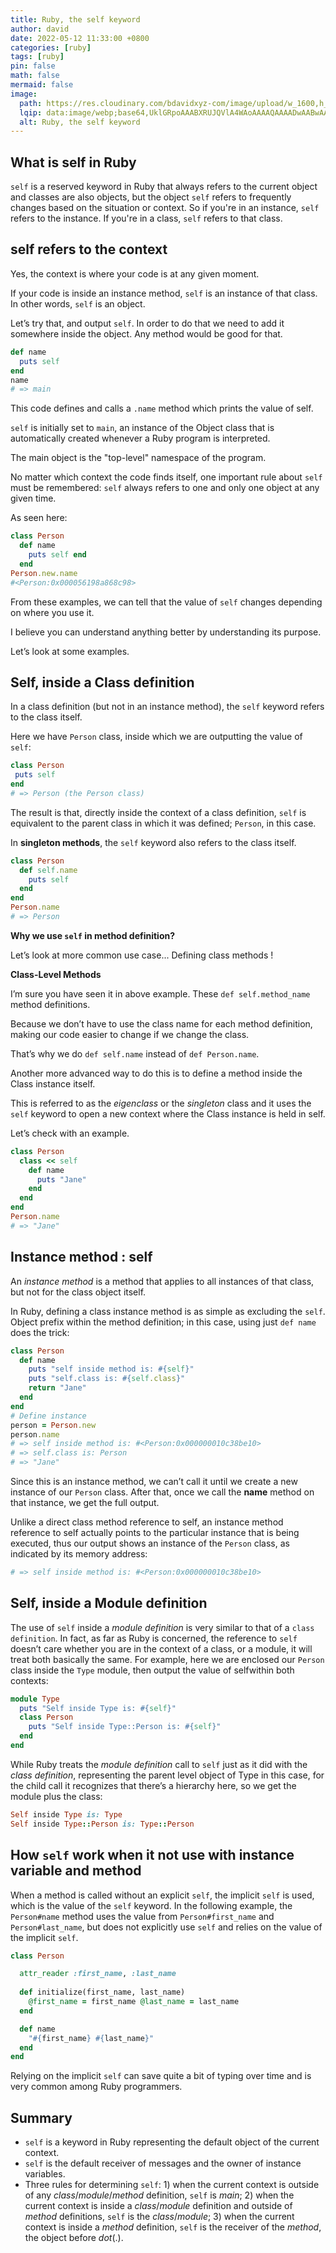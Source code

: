 ```yaml
---
title: Ruby, the self keyword
author: david
date: 2022-05-12 11:33:00 +0800
categories: [ruby]
tags: [ruby]
pin: false
math: false
mermaid: false
image:
  path: https://res.cloudinary.com/bdavidxyz-com/image/upload/w_1600,h_836,q_100/l_text:Karla_72_bold:Ruby%20%20the%20self%20keyword,co_rgb:ffe4e6,c_fit,w_1400,h_240/fl_layer_apply,g_south_west,x_100,y_180/l_text:Karla_48:A%20simple%20article%20about%20Ruby,co_rgb:ffe4e680,c_fit,w_1400/fl_layer_apply,g_south_west,x_100,y_100/newblog/globals/bg_me.jpg
  lqip: data:image/webp;base64,UklGRpoAAABXRUJQVlA4WAoAAAAQAAAADwAABwAAQUxQSDIAAAARL0AmbZurmr57yyIiqE8oiG0bejIYEQTgqiDA9vqnsUSI6H+oAERp2HZ65qP/VIAWAFZQOCBCAAAA8AEAnQEqEAAIAAVAfCWkAALp8sF8rgRgAP7o9FDvMCkMde9PK7euH5M1m6VWoDXf2FkP3BqV0ZYbO6NA/VFIAAAA
  alt: Ruby, the self keyword
---
```


## What is self in Ruby

`self` is a reserved keyword in Ruby that always refers to the current object and classes are also objects, but the object `self` refers to frequently changes based on the situation or context. So if you're in an instance, `self` refers to the instance. If you're in a class, `self` refers to that class.


## self refers to the context

Yes, the context is where your code is at any given moment.

If your code is inside an instance method, `self` is an instance of that class. In other words, `self` is an object.

Let’s try that, and output `self`. In order to do that we need to add it somewhere inside the object. Any method would be good for that.

```ruby
def name
  puts self 
end
name
# => main
```

This code defines and calls a `.name` method which prints the value of self.

`self` is initially set to `main`, an instance of the Object class that is automatically created whenever a Ruby program is interpreted.

The main object is the "top-level" namespace of the program.

No matter which context the code finds itself, one important rule about `self` must be remembered: `self` always refers to one and only one object at any given time.

As seen here:

```ruby 
class Person
  def name
    puts self end
  end
Person.new.name 
#<Person:0x000056198a868c98>
```

From these examples, we can tell that the value of `self` changes depending on where you use it.

I believe you can understand anything better by understanding its purpose.

Let’s look at some examples. 


## Self, inside a Class definition

In a class definition (but not in an instance method), the `self` keyword refers to the class itself.

Here we have `Person` class, inside which we are outputting the value of `self`:

```ruby 
class Person
 puts self 
end
# => Person (the Person class)
```

The result is that, directly inside the context of a class definition, `self` is equivalent to the parent class in which it was defined; `Person`, in this case.

In **singleton methods**, the `self` keyword also refers to the class itself.

```ruby 
class Person
  def self.name
    puts self 
  end
end
Person.name
# => Person
```

**Why we use `self` in method definition?**

Let’s look at more common use case... Defining class methods ! 

**Class-Level Methods**

I’m sure you have seen it in above example. These `def self.method_name` method definitions.

Because we don’t have to use the class name for each method definition, making our code easier to change if we change the class.

That’s why we do `def self.name` instead of `def Person.name`.
  
Another more advanced way to do this is to define a method inside the Class instance itself. 

This is referred to as the *eigenclass* or the *singleton* class and it uses the `self` keyword to open a new context where the Class instance is held in self.

Let’s check with an example. 

```ruby
class Person
  class << self
    def name
      puts "Jane"
    end
  end
end
Person.name 
# => "Jane"
```


## Instance method : self

An _instance method_ is a method that applies to all instances of that class, but not for the class object itself.

In Ruby, defining a class instance method is as simple as excluding the `self`. Object prefix within the method definition; in this case, using just `def name` does the trick: 

```ruby
class Person
  def name
    puts "self inside method is: #{self}"
    puts "self.class is: #{self.class}"
    return "Jane"
  end
end
# Define instance
person = Person.new
person.name
# => self inside method is: #<Person:0x000000010c38be10>
# => self.class is: Person
# => "Jane"
```

Since this is an instance method, we can’t call it until we create a new instance of our `Person` class. After that, once we call the **name** method on that instance, we get the full output. 

Unlike a direct class method reference to self, an instance method reference to self actually points to the particular instance that is being executed, thus our output shows an instance of the `Person` class, as indicated by its memory address:

```ruby
# => self inside method is: #<Person:0x000000010c38be10>
```

## Self, inside a Module definition

The use of `self` inside a _module definition_ is very similar to that of a `class definition`. In fact, as far as Ruby is concerned, the reference to `self` doesn’t care whether you are in the context of a class, or a module, it will treat both basically the same.
For example, here we are enclosed our `Person` class inside the `Type` module, then output the value of selfwithin both contexts:

```ruby 
module Type
  puts "Self inside Type is: #{self}" 
  class Person
    puts "Self inside Type::Person is: #{self}" 
  end
end
```

While Ruby treats the _module definition_ call to `self` just as it did with the _class definition_, representing the parent level object of Type in this case, for the child call it recognizes that there’s a hierarchy here, so we get the module plus the class:

```ruby
Self inside Type is: Type
Self inside Type::Person is: Type::Person
```

## How `self` work when it not use with instance variable and method
When a method is called without an explicit `self`, the implicit `self` is used, which is the value of the `self` keyword. In the following example, the `Person#name` method uses the value from `Person#first_name` and `Person#last_name`, but does not explicitly use `self` and relies on the value of the implicit `self`.

```ruby
class Person

  attr_reader :first_name, :last_name
  
  def initialize(first_name, last_name) 
    @first_name = first_name @last_name = last_name
  end

  def name
    "#{first_name} #{last_name}"
  end 
end
```

Relying on the implicit `self` can save quite a bit of typing over time and is very common among Ruby programmers.

## Summary

- `self` is a keyword in Ruby representing the default object of the current context. 
- `self` is the default receiver of messages and the owner of instance variables.
- Three rules for determining `self`: 1) when the current context is outside of any _class_/_module_/_method_ definition, `self` is _main_; 2) when the current context is inside a _class_/_module_ definition and outside of _method_ definitions, `self` is the _class_/_module_; 3) when the current context is inside a _method_ definition, `self` is the receiver of the _method_, the object before _dot_(.).